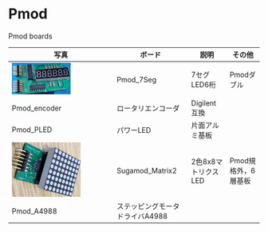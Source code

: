 # Pmod
 Pmod boards

写真 | ボード | 説明 | その他
---|---|---|---
<img src="Pmod_7Seg/pic.jpg" width="60%"> | Pmod_7Seg | 7セグLED6桁 | Pmodダブル
 | Pmod_encoder | ロータリエンコーダ | Digilent互換
 | Pmod_PLED | パワーLED | 片面アルミ基板
<img src="Pmod_Matrix2/matrix.jpg" width="70%"> | Sugamod_Matrix2 | 2色8x8マトリクスLED | Pmod規格外，6層基板
 | Pmod_A4988 | ステッピングモータドライバA4988
